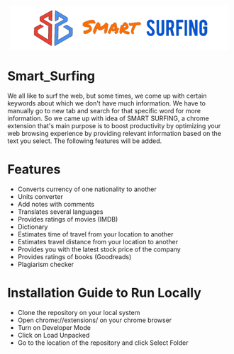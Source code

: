 <p align="center">
  <img src="images/LOGO3.png" height="100px"></img>
</p>

# Smart_Surfing
We all like to surf the web, but some times, we come up with certain keywords about which we don't have much information. We have to manually go to new tab and search for that specific word for more information. So we came up with idea of SMART SURFING, a chrome extension that's main purpose is to boost productivity by optimizing your web browsing experience by providing relevant information based on the text you select. The following features will be added.

# Features
- Converts currency of one nationality to another
- Units converter
- Add notes with comments
- Translates several languages 
- Provides ratings of movies (IMDB)
- Dictionary
- Estimates time of travel from your location to another
- Estimates travel distance from your location to another
- Provides you with the latest stock price of the company
- Provides ratings of books (Goodreads)
- Plagiarism checker

# Installation Guide to Run Locally
- Clone the repository on your local system
- Open chrome://extensions/ on your chrome browser
- Turn on Developer Mode
- Click on Load Unpacked
- Go to the location of the repository and click Select Folder
